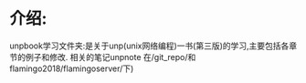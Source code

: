 # 介绍:
unpbook学习文件夹:是关于unp(unix网络编程)一书(第三版)的学习,主要包括各章节的例子和修改. 
相关的笔记unpnote 在/git_repo/和flamingo2018/flamingoserver/下)  

